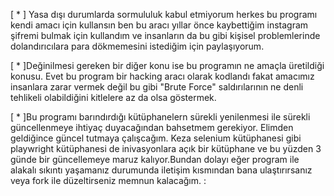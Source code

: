 [ * ]  Yasa dışı durumlarda sormululuk kabul etmiyorum herkes bu programı kendi amacı için kullansın ben bu aracı yıllar önce kaybettiğim instagram şifremi bulmak için kullandım ve insanların da bu gibi kişisel problemlerinde dolandırıcılara para dökmemesini istediğim için paylaşıyorum.


[ * ]Değinilmesi gereken bir diğer konu ise bu programın ne amaçla üretildiği konusu. Evet bu program bir hacking aracı olarak kodlandı fakat amacımız insanlara zarar vermek değil bu gibi "Brute Force" saldırılarının ne denli tehlikeli olabildiğini kitlelere az da olsa göstermek.

[ * ]Bu programı barındırdığı kütüphanelern sürekli yenilenmesi ile sürekli güncellenmeye ihtiyaç duyacağından bahsetmem gerekiyor. Elimden geldiğince güncel tutmaya çalışcağım. Keza selenium  kütüphanesi gibi playwright kütüphanesi de inivasyonlara açık bir kütüphane ve bu yüzden 3 günde bir güncellemeye maruz kalıyor.Bundan dolayı eğer program ile alakalı sıkıntı yaşamanız durumunda iletişim kısmından bana ulaştırırsanız veya fork ile düzeltirseniz memnun kalacağım. :
